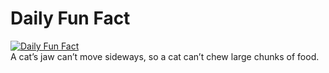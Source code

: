 # Daily Fun Fact
[![Daily Fun Fact](https://github.com/huy2x/daily-fun-facts/actions/workflows/daily-fun-facts.yml/badge.svg)](https://github.com/huy2x/daily-fun-facts/actions/workflows/daily-fun-facts.yml)<br/>
A cat’s jaw can’t move sideways, so a cat can’t chew large chunks of food.
